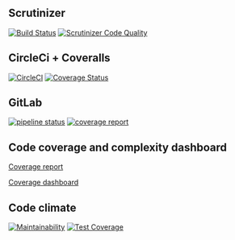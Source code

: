 ## Scrutinizer
[![Build Status](https://scrutinizer-ci.com/g/faparicior/ddd-symfony4-boilerplate/badges/build.png?b=master)](https://scrutinizer-ci.com/g/faparicior/ddd-symfony4-boilerplate/build-status/master)
[![Scrutinizer Code Quality](https://scrutinizer-ci.com/g/faparicior/ddd-symfony4-boilerplate/badges/quality-score.png?b=master)](https://scrutinizer-ci.com/g/faparicior/ddd-symfony4-boilerplate/?branch=master)

## CircleCi + Coveralls
[![CircleCI](https://circleci.com/gh/faparicior/ddd-symfony4-boilerplate/tree/master.svg?style=svg)](https://circleci.com/gh/faparicior/ddd-symfony4-boilerplate/tree/master)
[![Coverage Status](https://coveralls.io/repos/github/faparicior/ddd-symfony4-boilerplate/badge.svg)](https://coveralls.io/github/faparicior/ddd-symfony4-boilerplate)

## GitLab
[![pipeline status](https://gitlab.com/fapariciorteam/ddd-symfony4-boilerplate/badges/master/pipeline.svg)](https://gitlab.com/fapariciorteam/ddd-symfony4-boilerplate/-/commits/master)
[![coverage report](https://gitlab.com/fapariciorteam/ddd-symfony4-boilerplate/badges/master/coverage.svg)](https://gitlab.com/fapariciorteam/ddd-symfony4-boilerplate/-/commits/master)

## Code coverage and complexity dashboard

[Coverage report](https://fapariciorteam.gitlab.io/ddd-symfony4-boilerplate)

[Coverage dashboard](https://fapariciorteam.gitlab.io/ddd-symfony4-boilerplate/dashboard.html)

## Code climate

[![Maintainability](https://api.codeclimate.com/v1/badges/2f49f9bacc70603d8a8d/maintainability)](https://codeclimate.com/github/faparicior/ddd-symfony4-boilerplate/maintainability)
[![Test Coverage](https://api.codeclimate.com/v1/badges/2f49f9bacc70603d8a8d/test_coverage)](https://codeclimate.com/github/faparicior/ddd-symfony4-boilerplate/test_coverage)
